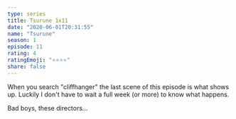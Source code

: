 ```yaml
---
type: series
title: Tsurune 1x11
date: "2020-06-01T20:31:55"
name: "Tsurune"
season: 1
episode: 11
rating: 4
ratingEmoji: "⭐️⭐️⭐️⭐️"
share: false
---
```


When you search "cliffhanger" the last scene of this episode is what shows up. Luckily I don't have to wait a full week (or more) to know what happens.

Bad boys, these directors...
